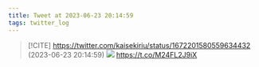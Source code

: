 ```yaml
---
title: Tweet at 2023-06-23 20:14:59
tags: twitter_log
---
```


> [!CITE] https://twitter.com/kaisekiriu/status/1672201580559634432 (2023-06-23 20:14:59)
> ![](https://twitter.com/kaisekiriu/status/1672201580559634432)
> https://t.co/M24FL2J9iX

